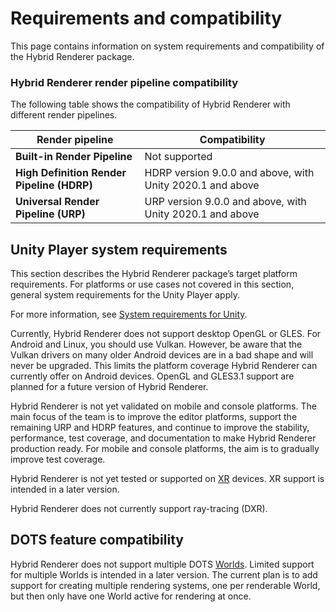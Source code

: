 # Requirements and compatibility

This page contains information on system requirements and compatibility of the Hybrid Renderer package.

### Hybrid Renderer render pipeline compatibility

The following table shows the compatibility of Hybrid Renderer with different render pipelines.

| **Render pipeline**                        | **Compatibility**                                         |
| ------------------------------------------ | --------------------------------------------------------- |
| **Built-in Render Pipeline**               | Not supported                                             |
| **High Definition Render Pipeline (HDRP)** | HDRP version 9.0.0 and above, with Unity 2020.1 and above |
| **Universal Render Pipeline (URP)**        | URP version 9.0.0 and above, with Unity 2020.1 and above  |

 

## Unity Player system requirements

This section describes the Hybrid Renderer package’s target platform requirements. For platforms or use cases not covered in this section, general system requirements for the Unity Player apply.

For more information, see [System requirements for Unity](https://docs.unity3d.com/Manual/system-requirements.html).

Currently, Hybrid Renderer does not support desktop OpenGL or GLES. For Android and Linux, you should use Vulkan.
However, be aware that the Vulkan drivers on many older Android devices are in a bad shape and will never be upgraded.
This limits the platform coverage Hybrid Renderer can currently offer on Android devices. OpenGL and GLES3.1 support are planned for a future version of Hybrid Renderer.

Hybrid Renderer is not yet validated on mobile and console platforms. The main focus of the team is to improve the editor platforms, support the remaining URP and HDRP features, and continue to improve the stability, performance, test coverage, and documentation to make Hybrid Renderer production ready. For mobile and console platforms, the aim is to gradually improve test coverage.

Hybrid Renderer is not yet tested or supported on [XR](https://docs.unity3d.com/Manual/XR.html) devices. XR support is intended in a later version.

Hybrid Renderer does not currently support ray-tracing (DXR).

## DOTS feature compatibility

Hybrid Renderer does not support multiple DOTS [Worlds](https://docs.unity3d.com/Packages/com.unity.entities@latest?subfolder=/manual/world.html). Limited support for multiple Worlds is intended in a later version. The current plan is to add support for creating multiple rendering systems, one per renderable World, but then only have one World active for rendering at once.
